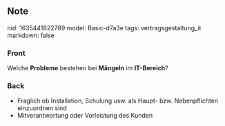 ## Note
nid: 1635441822789
model: Basic-d7a3e
tags: vertragsgestaltung_it
markdown: false

### Front
Welche <b>Probleme</b> bestehen bei <b>Mängeln</b> im
<b>IT-Bereich</b>?

### Back
<ul><li>Fraglich ob Installation, Schulung usw. als Haupt- bzw. Nebenpflichten einzuordnen sind</li><li>Mitverantwortung oder Vorleistung des Kunden</li></ul>
